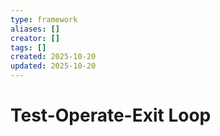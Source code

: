 ```yaml
---
type: framework
aliases: []
creator: []
tags: []
created: 2025-10-20
updated: 2025-10-20
---
```


# Test-Operate-Exit Loop



